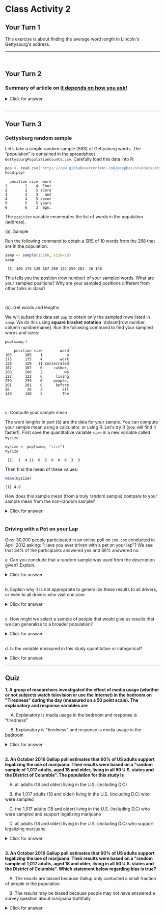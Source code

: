 
# Class Activity 2

## Your Turn 1

This exercise is about finding the average word length in Lincoln's Gettysburg's address.

------------------------------------------

<br>

## Your Turn 2

### Summary of article on [It depends on how you ask!](https://jech.bmj.com/content/75/4/387.abstract)

<details>
<summary><red>Click for answer</red></summary>

*Answer:* 

This study aimed to measure the effects of psychological biases on estimates of compliance with public health guidance regarding COVID-19. Results showed that compliance estimates were reduced when questions were framed negatively and anonymity was increased. Effect sizes were large, with compliance estimates diminishing by up to 17% points and 10% points, respectively. These findings suggest that standard tracking surveys pose questions in ways that lead to higher compliance estimates than alternative approaches.
</details>
<br>

------------------------------------------

## Your Turn 3

### Gettysburg random sample

Let’s take a simple random sample (SRS) of Gettysburg words. The “population” is contained in the
spreadsheet `GettysburgPopulationCounts.csv`. Carefully load this data into R:



```r
pop <- read.csv("https://raw.githubusercontent.com/deepbas/statdatasets/main/GettysbergPopulationCounts.csv")
head(pop)
```

```
  position size  word
1        1    4  Four
2        2    5 score
3        3    3   and
4        4    5 seven
5        5    5 years
6        6    3  ago,
```

The `position` variable enumerates the list of words in the population (address).

(a). Sample

Run the following command to obtain a SRS of 10 words from the 268 that are in the population:


```r
samp <- sample(1:268, size=10)
samp
```

```
 [1] 105 175 129 167 208 122 259 201  26 140
```

This tells you the position (row number) of your sampled words. What are your sampled positions? Why are your sampled positions different from other folks in class?

<br>



(b). Get words and lengths

We will *subset* the data set `pop` to obtain only the sampled rows listed in `samp`. We do this using **square bracket notation** `dataset[row number, column number/name]. Run the following command to find your sampled words and sizes:


```r
pop[samp,]
```

```
    position size        word
105      105    1           a
175      175    4        work
129      129   11 consecrated
167      167    6     rather,
208      208    2          we
122      122    6      living
259      259    6     people,
201      201    6      before
26        26    3         all
140      140    3         The
```

<br>

c. Compute your sample mean

The word lengths in part (b) are the data for your sample. You can compute your sample mean using a calculator, or using R. Let's try R (you will find it faster!). First save the quantitative variable `size` in a new variable called `mysize`:


```r
mysize <- pop[samp, "size"]
mysize
```

```
 [1]  1  4 11  6  2  6  6  6  3  3
```

Then find the mean of these values:


```r
mean(mysize)
```

```
[1] 4.8
```

How does this sample mean (from a truly random sample) compare to your sample mean from the non-random sample? 

<details>
<summary><red>Click for answer</red></summary>

*Answer:*  The true mean is  4.29. Your two means will likely vary. Since the many non-random samples generally overestimated the population mean length, it is possible (but not guaranteed) that *your* one non-random sample gave a mean length that is greater than the random sample's mean length. 

</details>

<br>



### Driving with a Pet on your Lap

Over 30,000 people participated in an online poll on `cnn.com` conducted in April 2012 asking: "Have you ever driven with a pet on your lap"? We see that 34% of the participants answered yes and 66% answered no.

a. Can you conclude that a random sample was used from the description given? Explain.

<details>
<summary><red>Click for answer</red></summary>

*Answer:* No you can't make this conclusion from the info given. In fact, an online poll at a website like `cnn.com` is almost always reporting results from a non-random sample. The people who respond are individuals who visit `cnn.com`, then see the online poll and decide to respond. 
</details>

<br>



b. Explain why it is not appropriate to generalize these results to all drivers, or even to all drivers who visit cnn.com.

<details>
<summary><red>Click for answer</red></summary>

*Answer:* This is a volunteer sample, and volunteer samples are often biased and can't be generalized to *all drivers* (the population).  It is likely that people who have driven with a pet on their lap are more likely to respond to the poll.
</details>
<br>

c. How might we select a sample of people that would give us results that we can generalize to a broader population?

<details>
<summary><red>Click for answer</red></summary>

*Answer:* A random sample of individuals from all U.S. drivers would need to be selected and given the poll question. (There are many ways to do this, the most common being a variation of random digit dialing where phone numbers are randomly selected from known area codes.)
</details>

<br>


d. Is the variable measured in this study quantitative or categorical?

<details>
<summary><red>Click for answer</red></summary>

*Answer:* Categorical (yes or no answer to the question).
</details>

 ---------------------------------------------------------------------

## Quiz

**1. A group of researchers investigated the effect of media usage (whether or not subjects watch television or use the Internet) in the bedroom on "Tiredness" during the day (measured on a 50 point scale). The explanatory and response variables are**

&emsp;  A. Explanatory is media usage in the bedroom and response is "tiredness"

&emsp;  B. Explanatory is "tiredness" and response is media usage in the bedroom

<details>
<summary><red>Click for answer</red></summary>
The correct answer is A.
</details><br>

**2. An October 2016 Gallup poll estimates that 60% of US adults support legalizing the use of marijuana. Their results were based on a "random sample of 1,017 adults, aged 18 and older, living in all 50 U.S. states and the District of Columbia". The population for this study is**

&emsp;A. all adults (18 and older) living in the U.S. (including D.C)

&emsp;B. the 1,017 adults (18 and older) living in the U.S. (including D.C) who were sampled

&emsp;C. the 1,017 adults (18 and older) living in the U.S. (including D.C) who were sampled and support legalizing marijuana

&emsp;D. all adults (18 and older) living in the U.S. (including D.C) who support legalizing marijuana


<details>
<summary><red>Click for answer</red></summary>
The correct answer is A.
</details><br>


**3. An October 2016 Gallup poll estimates that 60% of US adults support legalizing the use of marijuana. Their results were based on a "random sample of 1,017 adults, aged 18 and older, living in all 50 U.S. states and the District of Columbia". Which statement below regarding bias is true?**

&emsp;A. The results are biased because Gallup only contacted a small fraction of people in the population.

&emsp;B. The results may be biased because people may not have answered a survey question about marijuana truthfully

<details>
<summary><red>Click for answer</red></summary>
The correct answer is B.
</details><br>






